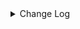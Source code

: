 <details><summary> Change Log </summary>

| Change | Commit | Version |
| --- | --- | --- |
|fix code style|https://github.com/apache/seatunnel/commit/d62342aa5| dev |
|[maven-release-plugin] prepare for next development iteration|https://github.com/apache/seatunnel/commit/dca66b78d| dev |
|[maven-release-plugin] prepare release 2.3.10|https://github.com/apache/seatunnel/commit/5c8a4c03d|2.3.10|
|[Improve] restruct connector common options (#8634)|https://github.com/apache/seatunnel/commit/f3499a6ee|2.3.10|
|[Feature]Check Chinese comments in the code (#8319)|https://github.com/apache/seatunnel/commit/d58fce1ca|2.3.9|
|[Improve][dist]add shade check rule (#8136)|https://github.com/apache/seatunnel/commit/51ef80001|2.3.9|
|[Improve][Sls] Add sls sink connector、e2e、doc (#7830)|https://github.com/apache/seatunnel/commit/048c47d96|2.3.9|
|[Fix][Connector-V2] Fix some throwable error not be caught (#7657)|https://github.com/apache/seatunnel/commit/e19d73282|2.3.8|
|[Feature][Connector-V2] add Aliyun SLS connector #3733 (#7348)|https://github.com/apache/seatunnel/commit/527c7c7b5|2.3.7|

</details>
